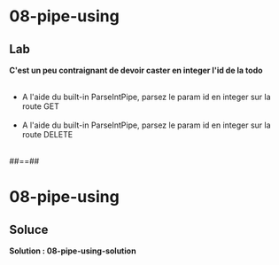 <!--.slide: class="exercice" -->
# 08-pipe-using
## Lab
**C'est un peu contraignant de devoir caster en integer l'id de la todo**<br/><br/>

- A l'aide du built-in ParseIntPipe, parsez le param id en integer sur la route GET<br/><br/>
- A l'aide du built-in ParseIntPipe, parsez le param id en integer sur la route DELETE<br/><br/>

##==##

<!-- .slide: class="exercice" -->
# 08-pipe-using
## Soluce

**Solution : 08-pipe-using-solution**
<!-- .element: class="full-center" -->
